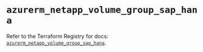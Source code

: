 # `azurerm_netapp_volume_group_sap_hana`

Refer to the Terraform Registry for docs: [`azurerm_netapp_volume_group_sap_hana`](https://registry.terraform.io/providers/hashicorp/azurerm/3.103.1/docs/resources/netapp_volume_group_sap_hana).
